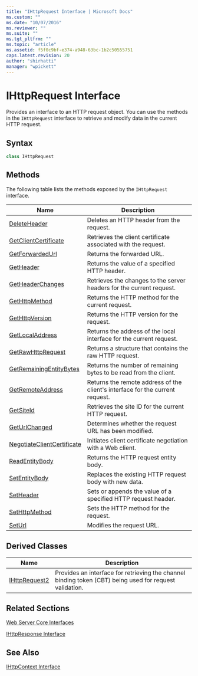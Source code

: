 ```yaml
---
title: "IHttpRequest Interface | Microsoft Docs"
ms.custom: ""
ms.date: "10/07/2016"
ms.reviewer: ""
ms.suite: ""
ms.tgt_pltfrm: ""
ms.topic: "article"
ms.assetid: f5f0c9bf-e374-a948-63bc-1b2c50555751
caps.latest.revision: 20
author: "shirhatti"
manager: "wpickett"
---
```

# IHttpRequest Interface
Provides an interface to an HTTP request object. You can use the methods in the `IHttpRequest` interface to retrieve and modify data in the current HTTP request.  
  
## Syntax  
  
```cpp  
class IHttpRequest  
```  
  
## Methods  
 The following table lists the methods exposed by the `IHttpRequest` interface.  
  
|Name|Description|  
|----------|-----------------|  
|[DeleteHeader](../../web-development-reference\webdev-native-api-reference/ihttprequest-deleteheader-method.md)|Deletes an HTTP header from the request.|  
|[GetClientCertificate](../../web-development-reference\webdev-native-api-reference/ihttprequest-getclientcertificate-method.md)|Retrieves the client certificate associated with the request.|  
|[GetForwardedUrl](../../web-development-reference\webdev-native-api-reference/ihttprequest-getforwardedurl-method.md)|Returns the forwarded URL.|  
|[GetHeader](../../web-development-reference\webdev-native-api-reference/ihttprequest-getheader-method.md)|Returns the value of a specified HTTP header.|  
|[GetHeaderChanges](../../web-development-reference\webdev-native-api-reference/ihttprequest-getheaderchanges-method.md)|Retrieves the changes to the server headers for the current request.|  
|[GetHttpMethod](../../web-development-reference\webdev-native-api-reference/ihttprequest-gethttpmethod-method.md)|Returns the HTTP method for the current request.|  
|[GetHttpVersion](../../web-development-reference\webdev-native-api-reference/ihttprequest-gethttpversion-method.md)|Returns the HTTP version for the request.|  
|[GetLocalAddress](../../web-development-reference\webdev-native-api-reference/ihttprequest-getlocaladdress-method.md)|Returns the address of the local interface for the current request.|  
|[GetRawHttpRequest](../../web-development-reference\webdev-native-api-reference/ihttprequest-getrawhttprequest-method.md)|Returns a structure that contains the raw HTTP request.|  
|[GetRemainingEntityBytes](../../web-development-reference\webdev-native-api-reference/ihttprequest-getremainingentitybytes-method.md)|Returns the number of remaining bytes to be read from the client.|  
|[GetRemoteAddress](../../web-development-reference\webdev-native-api-reference/ihttprequest-getremoteaddress-method.md)|Returns the remote address of the client's interface for the current request.|  
|[GetSiteId](../../web-development-reference\webdev-native-api-reference/ihttprequest-getsiteid-method.md)|Retrieves the site ID for the current HTTP request.|  
|[GetUrlChanged](../../web-development-reference\webdev-native-api-reference/ihttprequest-geturlchanged-method.md)|Determines whether the request URL has been modified.|  
|[NegotiateClientCertificate](../../web-development-reference\webdev-native-api-reference/ihttprequest-negotiateclientcertificate-method.md)|Initiates client certificate negotiation with a Web client.|  
|[ReadEntityBody](../../web-development-reference\webdev-native-api-reference/ihttprequest-readentitybody-method.md)|Returns the HTTP request entity body.|  
|[SetEntityBody](../../web-development-reference\webdev-native-api-reference/ihttprequest-insertentitybody-method.md)|Replaces the existing HTTP request body with new data.|  
|[SetHeader](../../web-development-reference\webdev-native-api-reference/ihttprequest-setheader-method.md)|Sets or appends the value of a specified HTTP request header.|  
|[SetHttpMethod](../../web-development-reference\webdev-native-api-reference/ihttprequest-sethttpmethod-method.md)|Sets the HTTP method for the request.|  
|[SetUrl](../../web-development-reference\webdev-native-api-reference/ihttprequest-seturl-method.md)|Modifies the request URL.|  
  
## Derived Classes  
  
|Name|Description|  
|----------|-----------------|  
|[IHttpRequest2](../../web-development-reference\webdev-native-api-reference/ihttprequest2-interface.md)|Provides an interface for retrieving the channel binding token (CBT) being used for request validation.|  
  
## Related Sections  
 [Web Server Core Interfaces](../../web-development-reference\webdev-native-api-reference/web-server-core-interfaces.md)  
  
 [IHttpResponse Interface](../../web-development-reference\webdev-native-api-reference/ihttpresponse-interface.md)  
  
## See Also  
 [IHttpContext Interface](../../web-development-reference\webdev-native-api-reference/ihttpcontext-interface.md)